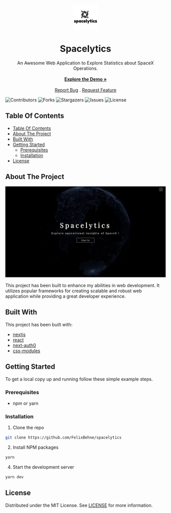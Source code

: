 <br/>
<p align="center">
  <a href="https://github.com/FelixBehne/spacelytics">
    <img src="public/logo/logo_with_bg.png" alt="Logo" width="80" height="80">
  </a>

  <h1 align="center">Spacelytics</h1>

  <p align="center">
    An Awesome Web Application to Explore Statistics about SpaceX Operations.
    <br/>
    <br/>
    <a href="https://spacelytics.vercel.app"><strong>Explore the Demo »</strong></a>
    <br/>
    <br/>
    <a href="https://github.com/FelixBehne/spacelytics/issues">Report Bug</a>
    .
    <a href="https://github.com/FelixBehne/spacelytics/issues">Request Feature</a>
  </p>
</p>

![Contributors](https://img.shields.io/github/contributors/FelixBehne/Spacelytics?color=dark-green) ![Forks](https://img.shields.io/github/forks/FelixBehne/Spacelytics?style=social) ![Stargazers](https://img.shields.io/github/stars/FelixBehne/Spacelytics?style=social) ![Issues](https://img.shields.io/github/issues/FelixBehne/Spacelytics) ![License](https://img.shields.io/github/license/FelixBehne/Spacelytics) 

## Table Of Contents

- [Table Of Contents](#table-of-contents)
- [About The Project](#about-the-project)
- [Built With](#built-with)
- [Getting Started](#getting-started)
  - [Prerequisites](#prerequisites)
  - [Installation](#installation)
- [License](#license)


## About The Project

![Screen Shot](public/screenshots/landing-page.png)

This project has been built to enhance my abilities in web development. It utilizes popular frameworks for creating scalable and robust web application while providing a great developer experience. 

## Built With

This project has been built with: 

* [nextjs](https://nextjs.org/)
* [react](https://reactjs.org)
* [next-auth0](https://github.com/auth0/nextjs-auth0)
* [css-modules](https://github.com/css-modules/css-modules)

## Getting Started

To get a local copy up and running follow these simple example steps.

### Prerequisites

* npm or yarn

### Installation

1. Clone the repo

```sh
git clone https://github.com/FelixBehne/spacelytics
```

2. Install NPM packages

```sh
yarn
```

4. Start the development server

```sh
yarn dev
```

## License

Distributed under the MIT License. See [LICENSE](https://github.com/FelixBehne/Spacelytics/blob/main/LICENSE.md) for more information.
